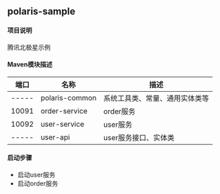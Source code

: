 ## polaris-sample

#### 项目说明
腾讯北极星示例

#### Maven模块描述

| 端口 | 名称 | 描述 |
| --- | --- | --- |
| -----      | polaris-common      | 系统工具类、常量、通用实体类等 |
| 10091      | order-service       | order服务 |
| 10092      | user-service        | user服务 |
| -----      | user-api            | user服务接口、实体类 |

#### 启动步骤
- 启动user服务
- 启动order服务